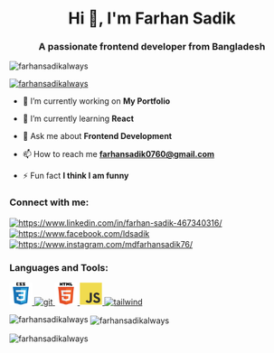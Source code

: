 <h1 align="center">Hi 👋, I'm Farhan Sadik</h1>
<h3 align="center">A passionate frontend developer from Bangladesh</h3>

<p align="left"> <img src="https://komarev.com/ghpvc/?username=farhansadikalways&label=Profile%20views&color=0e75b6&style=flat" alt="farhansadikalways" /> </p>

<p align="left"> <a href="https://github.com/ryo-ma/github-profile-trophy"><img src="https://github-profile-trophy.vercel.app/?username=https://github.com/FarhanSadikAlways" alt="farhansadikalways" /></a> </p>

- 🔭 I’m currently working on **My Portfolio**

- 🌱 I’m currently learning **React**

- 💬 Ask me about **Frontend Development**

- 📫 How to reach me **farhansadik0760@gmail.com**

- ⚡ Fun fact **I think I am funny**

<h3 align="left">Connect with me:</h3>
<p align="left">
<a href="https://linkedin.com/in/https://www.linkedin.com/in/farhan-sadik-467340316/" target="blank"><img align="center" src="https://raw.githubusercontent.com/rahuldkjain/github-profile-readme-generator/master/src/images/icons/Social/linked-in-alt.svg" alt="https://www.linkedin.com/in/farhan-sadik-467340316/" height="30" width="40" /></a>
<a href="https://fb.com/https://www.facebook.com/ldsadik" target="blank"><img align="center" src="https://raw.githubusercontent.com/rahuldkjain/github-profile-readme-generator/master/src/images/icons/Social/facebook.svg" alt="https://www.facebook.com/ldsadik" height="30" width="40" /></a>
<a href="https://instagram.com/https://www.instagram.com/mdfarhansadik76/" target="blank"><img align="center" src="https://raw.githubusercontent.com/rahuldkjain/github-profile-readme-generator/master/src/images/icons/Social/instagram.svg" alt="https://www.instagram.com/mdfarhansadik76/" height="30" width="40" /></a>
</p>

<h3 align="left">Languages and Tools:</h3>
<p align="left"> <a href="https://www.w3schools.com/css/" target="_blank" rel="noreferrer"> <img src="https://raw.githubusercontent.com/devicons/devicon/master/icons/css3/css3-original-wordmark.svg" alt="css3" width="40" height="40"/> </a> <a href="https://git-scm.com/" target="_blank" rel="noreferrer"> <img src="https://www.vectorlogo.zone/logos/git-scm/git-scm-icon.svg" alt="git" width="40" height="40"/> </a> <a href="https://www.w3.org/html/" target="_blank" rel="noreferrer"> <img src="https://raw.githubusercontent.com/devicons/devicon/master/icons/html5/html5-original-wordmark.svg" alt="html5" width="40" height="40"/> </a> <a href="https://developer.mozilla.org/en-US/docs/Web/JavaScript" target="_blank" rel="noreferrer"> <img src="https://raw.githubusercontent.com/devicons/devicon/master/icons/javascript/javascript-original.svg" alt="javascript" width="40" height="40"/> </a> <a href="https://tailwindcss.com/" target="_blank" rel="noreferrer"> <img src="https://www.vectorlogo.zone/logos/tailwindcss/tailwindcss-icon.svg" alt="tailwind" width="40" height="40"/> </a> </p>

<p><img align="left" src="https://github-readme-stats.vercel.app/api/top-langs?username=farhansadikalways&show_icons=true&locale=en&layout=compact" alt="farhansadikalways" /></p>

<p>&nbsp;<img align="center" src="https://github-readme-stats.vercel.app/api?username=farhansadikalways&show_icons=true&locale=en" alt="farhansadikalways" /></p>

<p><img align="center" src="https://github-readme-streak-stats.herokuapp.com/?user=https://github.com/FarhanSadikAlways&" alt="farhansadikalways" /></p>

